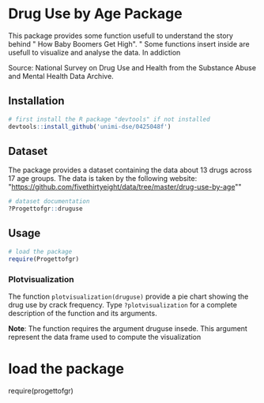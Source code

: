 # Drug Use by Age Package

This package provides some function usefull to understand the story behind " How Baby Boomers Get High". " 
Some functions insert inside are usefull to visualize and analyse the data. 
In addiction

Source: National Survey on Drug Use and Health from the Substance Abuse and Mental Health Data Archive.

## Installation

```R
# first install the R package "devtools" if not installed
devtools::install_github('unimi-dse/0425048f')
```

## Dataset

The package provides a dataset containing the data about 13 drugs across 17 age groups. The data is taken by the following website: "https://github.com/fivethirtyeight/data/tree/master/drug-use-by-age""

```R
# dataset documentation
?Progettofgr::druguse
```

## Usage

```R
# load the package
require(Progettofgr)
```

### Plotvisualization

The function `plotvisualization(druguse)` provide a pie chart showing the drug use by crack frequency. Type `?plotvisualization` for a complete description of the function and its arguments. 

__Note__: The function requires the argument druguse insede. This argument represent the data frame used  to compute the visualization 



# load the package
require(progettofgr)
```



